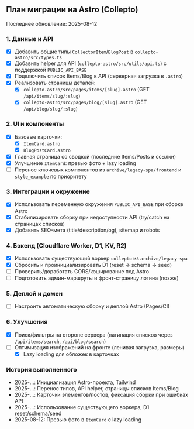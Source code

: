 ## План миграции на Astro (Collepto)

Последнее обновление: 2025-08-12

### 1. Данные и API
- [x] Добавить общие типы `CollectorItem`/`BlogPost` в `collepto-astro/src/types.ts`
- [x] Добавить helper для API (`collepto-astro/src/utils/api.ts`) с поддержкой `PUBLIC_API_BASE`
- [x] Подключить список Items/Blog к API (серверная загрузка в `.astro`)
- [x] Реализовать страницы деталей:
  - [x] `collepto-astro/src/pages/items/[slug].astro` (GET `/api/items/slug/:slug`)
  - [x] `collepto-astro/src/pages/blog/[slug].astro` (GET `/api/blog/slug/:slug`)

### 2. UI и компоненты
- [x] Базовые карточки:
  - [x] `ItemCard.astro`
  - [x] `BlogPostCard.astro`
- [x] Главная страница со сводкой (последние Items/Posts и ссылки)
- [x] Улучшение `ItemCard`: превью фото + lazy loading
- [ ] Перенос ключевых компонентов из `archive/legacy-spa/frontend` и `style_example` по приоритету

### 3. Интеграции и окружение
- [x] Использовать переменную окружения `PUBLIC_API_BASE` при сборке Astro
- [x] Стабилизировать сборку при недоступности API (try/catch на страницах списков)
- [x] Добавить SEO-мета (title/description/og), sitemap и robots

### 4. Бэкенд (Cloudflare Worker, D1, KV, R2)
- [x] Использовать существующий воркер `collepto` из `archive/legacy-spa`
- [x] Сбросить и проинициализировать D1 (reset → schema → seed)
- [ ] Проверить/доработать CORS/кэширование под Astro
- [ ] Подготовить админ-маршруты и фронт-страницу логина (позже)

### 5. Деплой и домен
- [ ] Настроить автоматическую сборку и деплой Astro (Pages/CI)


### 6. Улучшения
- [x] Поиск/фильтры на стороне сервера (пагинация списков через `/api/items/search`, `/api/blog/search`)
- [ ] Оптимизация изображений на фронте (ленивая загрузка, размеры)
  - [x] Lazy loading для обложек в карточках

### История выполненного
- 2025-…: Инициализация Astro-проекта, Tailwind
- 2025-…: Перенос типов, API helper, страницы списков Items/Blog
- 2025-…: Карточки элементов/постов, фиксация сборки при ошибках API
- 2025-…: Использование существующего воркера, D1 reset/schema/seed
- 2025-08-12: Превью фото в `ItemCard` с lazy loading


